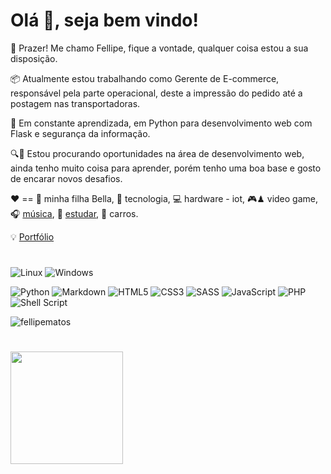 # Olá 👋, seja bem vindo!


🤝 Prazer! Me chamo Fellipe, fique a vontade, qualquer coisa estou a sua disposição.

📦 Atualmente estou trabalhando como Gerente de E-commerce, responsável pela parte operacional, deste a impressão do pedido até a postagem nas transportadoras.

🌱 Em constante aprendizada, em Python para desenvolvimento web com Flask e segurança da informação.

🔍💼 Estou procurando oportunidades na área de desenvolvimento web, ainda tenho muito coisa para aprender, porém tenho uma boa base e gosto de encarar novos desafios.

❤️ == 👧 minha filha Bella, 🚀 tecnologia, 💻 hardware - iot, 🎮♟ video game, 🎧 <a	href="https://open.spotify.com/user/12158181244?si=38523899b03d4e32">música</a>, 📝 <a	href="https://www.tabnews.com.br/fellipematos">estudar</a>, 🚗 carros.

💡 [Portfólio](https://fellipematos.github.io/)

#
![Linux](https://img.shields.io/badge/Linux-FCC624?style=for-the-badge&logo=linux&logoColor=black)
![Windows](https://img.shields.io/badge/Windows-0078D6?style=for-the-badge&logo=windows&logoColor=white)


![Python](https://img.shields.io/badge/python-3670A0?style=for-the-badge&logo=python&logoColor=ffdd54)
![Markdown](https://img.shields.io/badge/markdown-%23000000.svg?style=for-the-badge&logo=markdown&logoColor=white)
![HTML5](https://img.shields.io/badge/html5-%23E34F26.svg?style=for-the-badge&logo=html5&logoColor=white)
![CSS3](https://img.shields.io/badge/css3-%231572B6.svg?style=for-the-badge&logo=css3&logoColor=white)
![SASS](https://img.shields.io/badge/SASS-hotpink.svg?style=for-the-badge&logo=SASS&logoColor=white)
![JavaScript](https://img.shields.io/badge/javascript-%23323330.svg?style=for-the-badge&logo=javascript&logoColor=%23F7DF1E)
![PHP](https://img.shields.io/badge/php-%23777BB4.svg?style=for-the-badge&logo=php&logoColor=white)
![Shell Script](https://img.shields.io/badge/shell_script-%23121011.svg?style=for-the-badge&logo=gnu-bash&logoColor=white)

<p align="left"> <img src="https://komarev.com/ghpvc/?username=fellipematos&style=for-the-badge&color=lightgrey" alt="fellipematos" /> </p>

#
<div>
<a href="https://github.com/fellipematos">
<img height="180em" src="https://github-readme-stats.vercel.app/api/top-langs/?username=fellipematos&layout=compact&langs_count=7&theme=dracula"/>
<!--img height="180em" src="https://github-readme-stats.vercel.app/api?username=fellipematos&show_icons=true&theme=dracula&include_all_commits=true&count_private=true"/-->
</div>

  #
  
